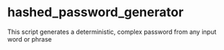# hashed_password_generator
This script generates a deterministic, complex password from any input word or phrase

